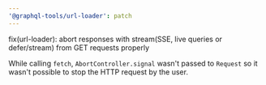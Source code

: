 ```yaml
---
'@graphql-tools/url-loader': patch
---
```


fix(url-loader): abort responses with stream(SSE, live queries or defer/stream) from GET requests properly

While calling `fetch`, `AbortController.signal` wasn't passed to `Request` so it wasn't possible to stop the HTTP request by the user.

